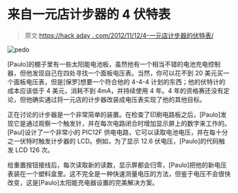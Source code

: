 # 来自一元店计步器的 4 伏特表

> 原文:[https://hack aday . com/2012/11/12/4-一元店计步器的伏特表/](https://hackaday.com/2012/11/12/4-volt-meter-from-a-dollar-store-pedometer/)

![](../Images/04071af9c227278f39a6a31d4bc34a23.png "pedo")

[Paulo]的棚子里有一些太阳能电池板，虽然他有一个相当不错的电池充电控制器，但他发现自己在四处寻找一个面板电压表。当然，你可以花不到 20 美元买一个面板电压表，但是[保罗]想要一个符合他的 4-4-4 计划的东西；他的伏特计的成本应该低于 4 美元，消耗不到 4mA，并持续使用 4 年。4 年的资格赛还没有定论，但他确实通过将一元店的计步器改装成电压表实现了他的其他目标。

正在讨论的计步器是一个非常简单的装置。在检查了印刷电路板之后，[Paulo]发现它是通过观察一个触发针，并在每次电路闭合时增加显示屏上的数字来工作的。[Paul]设计了一个非常小的 PIC12F 供电电路，它可以读取电池电压，并在每十分之一伏特时触发计步器的 LCD。例如，为了显示 12.6 伏电压，[Paulo]的代码触发 LCD 126 次。

给重置按钮接线后，每次读取新的读数，显示屏都会归零，[Paulo]把他的新电压表装在一个塑料盒里。这不完全是一种快速测量电压的方法，但鉴于电压不会很快改变，这是[Paulo]太阳能充电器设置的完美解决方案。